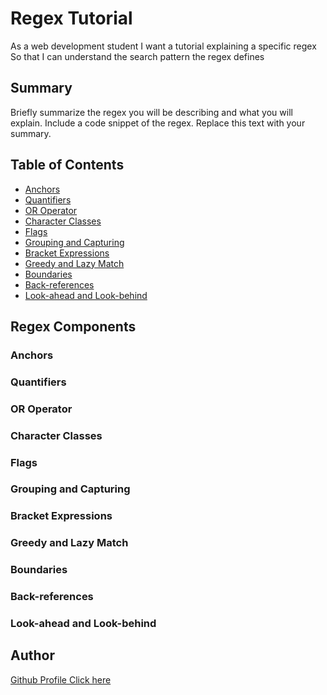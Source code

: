 # Regex Tutorial 
As a web development student
I want a tutorial explaining a specific regex
So that I can understand the search pattern the regex defines
## Summary

Briefly summarize the regex you will be describing and what you will explain. Include a code snippet of the regex. Replace this text with your summary.

## Table of Contents

- [Anchors](#anchors)
- [Quantifiers](#quantifiers)
- [OR Operator](#or-operator)
- [Character Classes](#character-classes)
- [Flags](#flags)
- [Grouping and Capturing](#grouping-and-capturing)
- [Bracket Expressions](#bracket-expressions)
- [Greedy and Lazy Match](#greedy-and-lazy-match)
- [Boundaries](#boundaries)
- [Back-references](#back-references)
- [Look-ahead and Look-behind](#look-ahead-and-look-behind)

## Regex Components


### Anchors


### Quantifiers


### OR Operator


### Character Classes


### Flags


### Grouping and Capturing


### Bracket Expressions


### Greedy and Lazy Match


### Boundaries


### Back-references


### Look-ahead and Look-behind


## Author

[Github Profile Click here](https://github.com/Otabek0111)